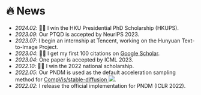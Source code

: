 # 🔥 News

- *2024.02*: 🎉🎉 I win the HKU Presidential PhD Scholarship (HKUPS).
- *2023.09*: Our PTQD is accepted by NeurIPS 2023.
- *2023.07*: I begin an internship at Tencent, working on the Hunyuan Text-to-Image Project.
- *2023.04*: 🎉🎉 I get my first 100 citations on [Google Scholar](https://scholar.google.com/citations?user=DIHzHQYAAAAJ).
- *2023.04*: One paper is accepted by ICML 2023.
- *2022.10*: 🎉🎉 I win the 2022 national scholarship.
- *2022.05*: Our PNDM is used as the default acceleration sampling method for [CompVis/stable-diffusion ![](https://img.shields.io/github/stars/CompVis/stable-diffusion?style=social)](https://github.com/CompVis/stable-diffusion).
- *2022.02*: I release the official implementation for PNDM (ICLR 2022).
